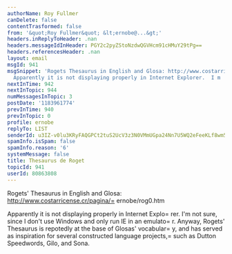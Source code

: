 ```yaml
---
authorName: Roy Fullmer
canDelete: false
contentTrasformed: false
from: '&quot;Roy Fullmer&quot; &lt;ernobe@...&gt;'
headers.inReplyToHeader: .nan
headers.messageIdInHeader: PGY2c2pyZStoNzdwQGVHcm91cHMuY29tPg==
headers.referencesHeader: .nan
layout: email
msgId: 941
msgSnippet: 'Rogets Thesaurus in English and Glosa: http://www.costarricense.cr/pagina/ernobe/rog0.htm
  Apparently it is not displaying properly in Internet Explorer.  I m '
nextInTime: 942
nextInTopic: 944
numMessagesInTopic: 3
postDate: '1183961774'
prevInTime: 940
prevInTopic: 0
profile: ernobe
replyTo: LIST
senderId: u3IZ-v0lu3KRyFAQGPCt2tuS2UcV3z3N0VMmUGpa24Nn7U5WQ2eFeeKLf8wm5aiggrJFjCb0LyD90DxGH1YhvOYZPgIpOQM
spamInfo.isSpam: false
spamInfo.reason: '6'
systemMessage: false
title: Thesaurus de Roget
topicId: 941
userId: 80863808
---
```


Rogets' Thesaurus in English and Glosa:
http://www.costarricense.cr/pagina/=
ernobe/rog0.htm

Apparently it is not displaying properly in Internet Explo=
rer.  I'm
not sure, since I don't use Windows and only run IE in an emulato=
r. 
Anyway, Rogets' Thesaurus is repotedly at the base of Glosas'
vocabular=
y, and has served as inspiration for several constructed
language projects,=
 such as Dutton Speedwords, Gilo, and Sona.





